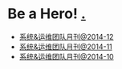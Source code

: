 Be a Hero! [.](http://www.gopro.com)
====

* [系统&运维团队月刊@2014-12](https://github.com/yangshiqi/wiki/blob/master/team-mag/201412.md)
* [系统&运维团队月刊@2014-11](https://github.com/yangshiqi/wiki/blob/master/team-mag/201411.md)
* [系统&运维团队月刊@2014-10](https://github.com/yangshiqi/wiki/blob/master/team-mag/201410.md)


